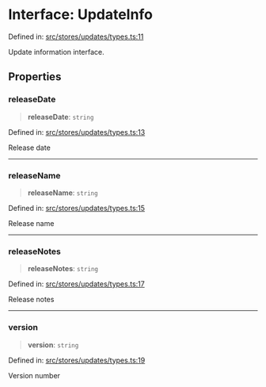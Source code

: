# Interface: UpdateInfo

Defined in: [src/stores/updates/types.ts:11](https://github.com/Nick2bad4u/Uptime-Watcher/blob/dca5483e793478722cd3e6e125cafcec5fc771f0/src/stores/updates/types.ts#L11)

Update information interface.

## Properties

### releaseDate

> **releaseDate**: `string`

Defined in: [src/stores/updates/types.ts:13](https://github.com/Nick2bad4u/Uptime-Watcher/blob/dca5483e793478722cd3e6e125cafcec5fc771f0/src/stores/updates/types.ts#L13)

Release date

***

### releaseName

> **releaseName**: `string`

Defined in: [src/stores/updates/types.ts:15](https://github.com/Nick2bad4u/Uptime-Watcher/blob/dca5483e793478722cd3e6e125cafcec5fc771f0/src/stores/updates/types.ts#L15)

Release name

***

### releaseNotes

> **releaseNotes**: `string`

Defined in: [src/stores/updates/types.ts:17](https://github.com/Nick2bad4u/Uptime-Watcher/blob/dca5483e793478722cd3e6e125cafcec5fc771f0/src/stores/updates/types.ts#L17)

Release notes

***

### version

> **version**: `string`

Defined in: [src/stores/updates/types.ts:19](https://github.com/Nick2bad4u/Uptime-Watcher/blob/dca5483e793478722cd3e6e125cafcec5fc771f0/src/stores/updates/types.ts#L19)

Version number
